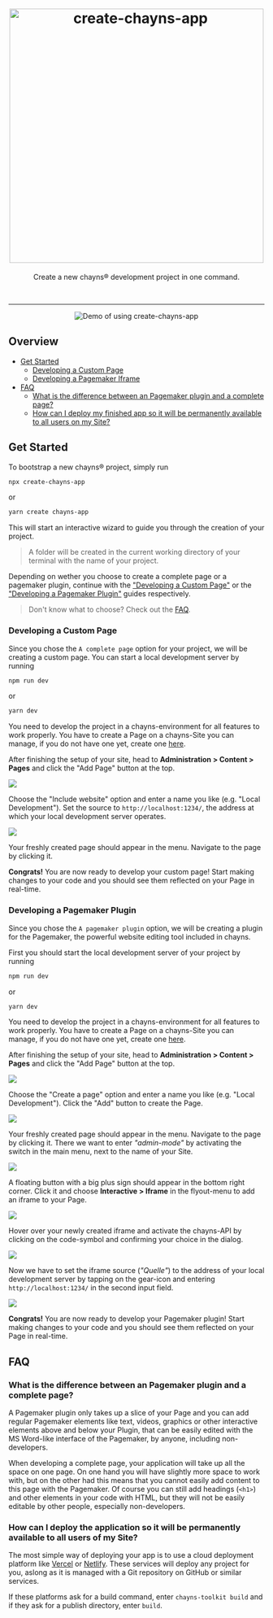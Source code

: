 <div align="center">
    <h1>
        <img src="https://raw.githubusercontent.com/TobitSoftware/create-chayns-app/HEAD/assets/logo.png" width="500px" alt="create-chayns-app" />
    </h1>
    <p>Create a new chayns® development project in one command.</p>
    <div>
        <img src="https://img.shields.io/github/license/TobitSoftware/create-chayns-app?style=for-the-badge" alt="" />
        <img src="https://img.shields.io/npm/v/create-chayns-app?style=for-the-badge" alt="" />
        <img src="https://img.shields.io/github/last-commit/TobitSoftware/create-chayns-app?style=for-the-badge" alt="" />
        <img src="https://img.shields.io/github/issues-raw/TobitSoftware/create-chayns-app?style=for-the-badge" alt="" />
    </div>
    <hr />
    <img src="https://raw.githubusercontent.com/TobitSoftware/create-chayns-app/HEAD/assets/demo.gif" alt="Demo of using create-chayns-app">
</div>

## Overview

-   [Get Started](#get-started)
    -   [Developing a Custom Page](#developing-a-custom-page)
    -   [Developing a Pagemaker Iframe](#developing-a-pagemaker-iframe)
-   [FAQ](#faq)
    -   [What is the difference between an Pagemaker plugin and a complete page?](#what-is-the-difference-between-an-pagemaker-plugin-and-a-complete-page)
    -   [How can I deploy my finished app so it will be permanently available to all users on my Site?](#how-can-i-deploy-my-finished-app-so-it-will-be-permanently-available-to-all-users-on-my-site)

## Get Started

To bootstrap a new chayns® project, simply run

```bash
npx create-chayns-app
```

or

```bash
yarn create chayns-app
```

This will start an interactive wizard to guide you through the creation of your
project.

> A folder will be created in the current working directory of your terminal
> with the name of your project.

Depending on wether you choose to create a complete page or a pagemaker plugin,
continue with the ["Developing a Custom Page"](#developing-a-custom-page) or the
["Developing a Pagemaker Plugin"](#developing-a-pagemaker-plugin) guides
respectively.

> Don't know what to choose? Check out the
> [FAQ](#what-is-the-difference-between-an-pagemaker-plugin-and-a-complete-page).

### Developing a Custom Page

Since you chose the `A complete page` option for your project, we will be
creating a custom page. You can start a local development server by running

```bash
npm run dev
```

or

```bash
yarn dev
```

You need to develop the project in a chayns-environment for all features to work
properly. You have to create a Page on a chayns-Site you can manage, if you do
not have one yet, create one [here](https://chayns.net/).

After finishing the setup of your site, head to **Administration > Content >
Pages** and click the "Add Page" button at the top.

![](https://raw.githubusercontent.com/TobitSoftware/create-chayns-app/HEAD/assets/guide/add-page.png)

Choose the "Include website" option and enter a name you like (e.g. "Local
Development"). Set the source to `http://localhost:1234/`, the address at which
your local development server operates.

![](https://raw.githubusercontent.com/TobitSoftware/create-chayns-app/HEAD/assets/guide/include-website.png)

Your freshly created page should appear in the menu. Navigate to the page by
clicking it.

**Congrats!** You are now ready to develop your custom page! Start making
changes to your code and you should see them reflected on your Page in
real-time.

### Developing a Pagemaker Plugin

Since you chose the `A pagemaker plugin` option, we will be creating a plugin
for the Pagemaker, the powerful website editing tool included in chayns.

First you should start the local development server of your project by running

```bash
npm run dev
```

or

```bash
yarn dev
```

You need to develop the project in a chayns-environment for all features to work
properly. You have to create a Page on a chayns-Site you can manage, if you do
not have one yet, create one [here](https://chayns.net/).

After finishing the setup of your site, head to **Administration > Content >
Pages** and click the "Add Page" button at the top.

![](https://raw.githubusercontent.com/TobitSoftware/create-chayns-app/HEAD/assets/guide/add-page.png)

Choose the "Create a page" option and enter a name you like (e.g. "Local
Development"). Click the "Add" button to create the Page.

![](https://raw.githubusercontent.com/TobitSoftware/create-chayns-app/HEAD/assets/guide/create-page.png)

Your freshly created page should appear in the menu. Navigate to the page by
clicking it. There we want to enter _"admin-mode"_ by activating the switch in
the main menu, next to the name of your Site.

![](https://raw.githubusercontent.com/TobitSoftware/create-chayns-app/HEAD/assets/guide/admin-switch.png)

A floating button with a big plus sign should appear in the bottom right corner.
Click it and choose **Interactive > Iframe** in the flyout-menu to add an iframe
to your Page.

![](https://raw.githubusercontent.com/TobitSoftware/create-chayns-app/HEAD/assets/guide/add-iframe.png)

Hover over your newly created iframe and activate the chayns-API by clicking on
the code-symbol and confirming your choice in the dialog.

![](https://raw.githubusercontent.com/TobitSoftware/create-chayns-app/HEAD/assets/guide/iframe-chayns-api.png)

Now we have to set the iframe source (_"Quelle"_) to the address of your local
development server by tapping on the gear-icon and entering
`http://localhost:1234/` in the second input field.

![](https://raw.githubusercontent.com/TobitSoftware/create-chayns-app/HEAD/assets/guide/add-local-path.png)

**Congrats!** You are now ready to develop your Pagemaker plugin! Start making
changes to your code and you should see them reflected on your Page in
real-time.

## FAQ

### What is the difference between an Pagemaker plugin and a complete page?

A Pagemaker plugin only takes up a slice of your Page and you can add regular
Pagemaker elements like text, videos, graphics or other interactive elements
above and below your Plugin, that can be easily edited with the MS Word-like
interface of the Pagemaker, by anyone, including non-developers.

When developing a complete page, your application will take up all the space on
one page. On one hand you will have slightly more space to work with, but on the
other had this means that you cannot easily add content to this page with the
Pagemaker. Of course you can still add headings (`<h1>`) and other elements in
your code with HTML, but they will not be easily editable by other people,
especially non-developers.

### How can I deploy the application so it will be permanently available to all users of my Site?

The most simple way of deploying your app is to use a cloud deployment platform
like [Vercel](https://vercel.com/home) or [Netlify](https://www.netlify.com/).
These services will deploy any project for you, aslong as it is managed with a
Git repository on GitHub or similar services.

If these platforms ask for a build command, enter `chayns-toolkit build` and if
they ask for a publish directory, enter `build`.
